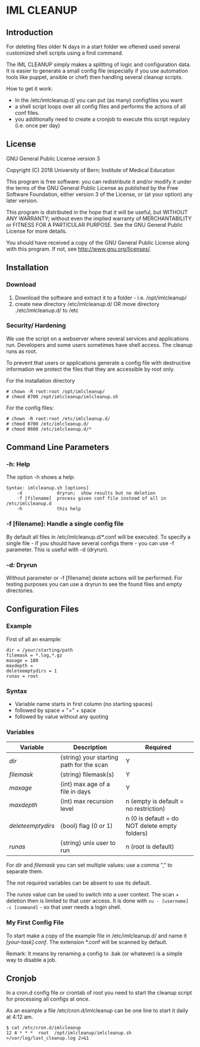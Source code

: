 # IML CLEANUP #

## Introduction ##

For deleting files older N days in a start folder we oftened used several customized shell scripts using a find command.

The IML CLEANUP simply makes a splitting of logic and configuration data.
It is easier to generate a small config file (especially if you use automation tools like puppet, ansible or chef) then handling several cleanup scripts.

How to get it work:

* In the /etc/imlcleanup.d/ you can put (as many) configfiles you want
* a shell script loops over all config files and performs the actions of all conf files.
* you additionally need to create a cronjob to execute this script regulary (i.e. once per day)

## License ##

GNU General Public License version 3

Copyright (C) 2018  University of Bern; Institute of Medical Education

This program is free software: you can redistribute it and/or modify
it under the terms of the GNU General Public License as published by
the Free Software Foundation, either version 3 of the License, or
(at your option) any later version.

This program is distributed in the hope that it will be useful,
but WITHOUT ANY WARRANTY; without even the implied warranty of
MERCHANTABILITY or FITNESS FOR A PARTICULAR PURPOSE.  See the
GNU General Public License for more details.

You should have received a copy of the GNU General Public License
along with this program.  If not, see <http://www.gnu.org/licenses/>.

## Installation ##

### Download ###

1. Download the software and extract it to a folder - i.e. /opt/imlcleanup/
2. create new directory /etc/imlcleanup.d/ OR move directory ./etc/imlcleanup.d/ to /etc

### Security/ Hardening ###

We use the script on a webserver where several services and applications run. Developers and some users sometimes have shell access. The cleanup runs as root.

To prevent that users or applications generate a config file with destructive information we protect the files that they are accessible by root only.

For the installation directory

```shell
# chown -R root:root /opt/imlcleanup/
# chmod 0700 /opt/imlcleanup/imlcleanup.sh
```

For the config files:
```shell
# chown -R root:root /etc/imlcleanup.d/
# chmod 0700 /etc/imlcleanup.d/
# chmod 0600 /etc/imlcleanup.d/*
```

## Command Line Parameters ##

### -h: Help ##

The option -h shows a help:

```shell
Syntax: imlcleanup.sh [options]
    -d             dryrun;  show results but no deletion
    -f [filename]  process given conf file instead of all in /etc/imlcleanup.d
    -h             this help
```

### -f [filename]: Handle a single config file ##

By default all files in /etc/imlcleanup.d/*.conf will be executed.
To specify a single file - if you should have several configs there - you can use -f parameter.
This is useful with -d (dryrun).

### -d: Dryrun ##

Without parameter or -f [filename] delete actions will be performed.
For testing purposes you can use a dryrun to see the found files and empty directories.

## Configuration Files ##

### Example ###

First of all an example:

```text
dir = /your/starting/path
filemask = *.log,*.gz
maxage = 180
maxdepth =
deleteemptydirs = 1
runas = root
```

### Syntax ###

* Variable name starts in first column (no starting spaces)
* followed by space + "=" + space
* followed by value without any quoting

### Variables ###

| Variable          | Description                                | Required                                       |
| ---               | ---                                        | ---                                            |
| _dir_             | \{string\} your starting path for the scan | Y                                              |
| _filemask_        | \{string\} filemask(s)                     | Y                                              |
| _maxage_          | \{int\} max age of a file in days          | Y                                              |
| _maxdepth_        | \{int\} max recursion level                | n (empty is default = no restriction)          |
| _deleteemptydirs_ | \{bool\} flag (0 or 1)                     | n (0 is default = do NOT delete empty folders) |
| _runas_           | \{string\} unix user to run                | n (root is default)                            |


For _dir_ and _filemask_ you can set multiple values: use a comma "," to separate them.

The not required variables can be absent to use its default.

The _runas_ value can be used to switch into a user context. The scan + deletion then is limited to that user access. It is done with ``su - [username] -c [command]`` - so that user needs a login shell.

### My First Config File ###

To start make a copy of the example file in /etc/imlcleanup.d/ and name it _[your-task].conf_.
The extension *.conf will be scanned by default. 

Remark:
It means by renaming a config to .bak (or whatever) is a simple way to disable a job.

## Cronjob ##

In a cron.d config file or crontab of root you need to start the cleanup script for processing all configs at once.

As an example a file /etc/cron.d/imlcleanup can be one line to start it daily at 4:12 am.

```shell
$ cat /etc/cron.d/imlcleanup
12 4 * * *  root  /opt/imlcleanup/imlcleanup.sh >/var/log/last_cleanup.log 2>&1 
```
